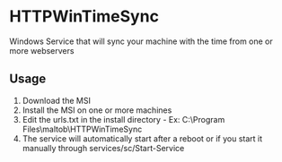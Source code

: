 # HTTPWinTimeSync
Windows Service that will sync your machine with the time from one or more webservers

## Usage
1. Download the MSI
1. Install the MSI on one or more machines
1. Edit the urls.txt in the install directory - Ex: C:\Program Files\maltob\HTTPWinTimeSync
3. The service will automatically start after a reboot or if you start it manually through services/sc/Start-Service
